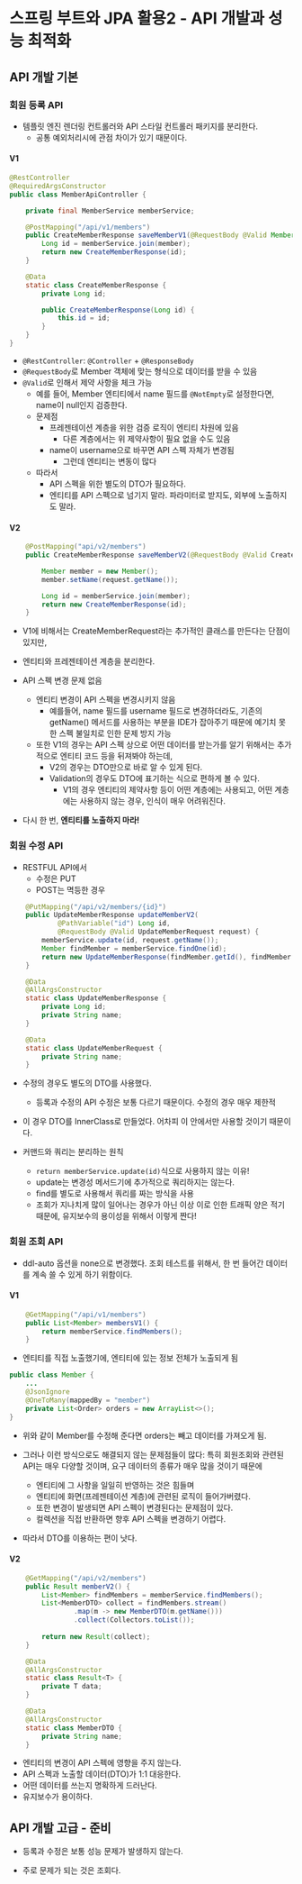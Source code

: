 # 스프링 부트와 JPA 활용2 - API 개발과 성능 최적화

## API 개발 기본

### 회원 등록 API

- 템플릿 엔진 렌더링 컨트롤러와 API 스타일 컨트롤러 패키지를 분리한다.
  - 공통 예외처리시에 관점 차이가 있기 때문이다.

#### V1

```java
@RestController
@RequiredArgsConstructor
public class MemberApiController {

    private final MemberService memberService;

    @PostMapping("/api/v1/members")
    public CreateMemberResponse saveMemberV1(@RequestBody @Valid Member member) {
        Long id = memberService.join(member);
        return new CreateMemberResponse(id);
    }

    @Data
    static class CreateMemberResponse {
        private Long id;

        public CreateMemberResponse(Long id) {
            this.id = id;
        }
    }
}

```

- `@RestController`: `@Controller` + `@ResponseBody`
- `@RequestBody`로 Member 객체에 맞는 형식으로 데이터를 받을 수 있음
- `@Valid`로 인해서 제약 사항을 체크 가능
  - 예를 들어, Member 엔티티에서 name 필드를 `@NotEmpty`로 설정한다면, name이 null인지 검증한다.
  - 문제점
    - 프레젠테이션 계층을 위한 검증 로직이 엔티티 차원에 있음
      - 다른 계층에서는 위 제약사항이 필요 없을 수도 있음
    - name이 username으로 바꾸면 API 스펙 자체가 변경됨
      - 그런데 엔티티는 변동이 많다
  - 따라서
    - API 스펙을 위한 별도의 DTO가 필요하다.
    - 엔티티를 API 스펙으로 넘기지 말라. 파라미터로 받지도, 외부에 노출하지도 말라.



#### V2

```java
    @PostMapping("api/v2/members")
    public CreateMemberResponse saveMemberV2(@RequestBody @Valid CreateMemberRequest request) {

        Member member = new Member();
        member.setName(request.getName());

        Long id = memberService.join(member);
        return new CreateMemberResponse(id);
    }
```

- V1에 비해서는 CreateMemberRequest라는 추가적인 클래스를 만든다는 단점이 있지만,
- 엔티티와 프레젠테이션 계층을 분리한다.
- API 스펙 변경 문제 없음
  - 엔티티 변경이 API 스펙을 변경시키지 않음
    - 예를들어, name 필드를 username 필드로 변경하더라도,
      기존의 getName() 메서드를 사용하는 부분을 IDE가 잡아주기 때문에 예기치 못한 스펙 불일치로 인한 문제 방지 가능
  - 또한 V1의 경우는 API 스펙 상으로 어떤 데이터를 받는가를 알기 위해서는 추가적으로 엔티티 코드 등을 뒤져봐야 하는데,
    - V2의 경우는 DTO만으로 바로 알 수 있게 된다.
    - Validation의 경우도 DTO에 표기하는 식으로 편하게 볼 수 있다.
      - V1의 경우 엔티티의 제약사항 등이 어떤 계층에는 사용되고, 어떤 계층에는 사용하지 않는 경우, 인식이 매우 어려워진다.

- 다시 한 번, **엔티티를 노출하지 마라!**



### 회원 수정 API

- RESTFUL API에서
  - 수정은 PUT
  - POST는 멱등한 경우

```java
    @PutMapping("/api/v2/members/{id}")
    public UpdateMemberResponse updateMemberV2(
            @PathVariable("id") Long id,
            @RequestBody @Valid UpdateMemberRequest request) {
        memberService.update(id, request.getName());
        Member findMember = memberService.findOne(id);
        return new UpdateMemberResponse(findMember.getId(), findMember.getName());
    }
```

```java
    @Data
    @AllArgsConstructor
    static class UpdateMemberResponse {
        private Long id;
        private String name;
    }

    @Data
    static class UpdateMemberRequest {
        private String name;
    }
```



- 수정의 경우도 별도의 DTO를 사용했다.
  - 등록과 수정의 API 수정은 보통 다르기 때문이다. 수정의 경우 매우 제한적

- 이 경우 DTO를 InnerClass로 만들었다. 어차피 이 안에서만 사용할 것이기 때문이다.

- 커맨드와 쿼리는 분리하는 원칙
  - `return memberService.update(id)`식으로 사용하지 않는 이유!
  -  update는 변경성 메서드기에 추가적으로 쿼리하지는 않는다.
  - find를 별도로 사용해서 쿼리를 짜는 방식을 사용
  - 조회가 지나치게 많이 일어나는 경우가 아닌 이상 이로 인한 트래픽 양은 적기 때문에, 유지보수의 용이성을 위해서 이렇게 짠다!



### 회원 조회 API

- ddl-auto 옵션을 none으로 변경했다. 조회 테스트를 위해서, 한 번 들어간 데이터를 계속 쓸 수 있게 하기 위함이다.

#### V1

```java
    @GetMapping("/api/v1/members")
    public List<Member> membersV1() {
        return memberService.findMembers();
    }
```

- 엔티티를 직접 노출했기에, 엔티티에 있는 정보 전체가 노출되게 됨

```java
public class Member {
    ...
	@JsonIgnore
    @OneToMany(mappedBy = "member")
    private List<Order> orders = new ArrayList<>();
}

```

- 위와 같이 Member를 수정해 준다면 orders는 빼고 데이터를 가져오게 됨.
- 그러나 이런 방식으로도 해결되지 않는 문제점들이 많다: 특히 회원조회와 관련된 API는 매우 다양할 것이며, 요구 데이터의 종류가 매우 많을 것이기 때문에
  - 엔티티에 그 사항을 일일히 반영하는 것은 힘들며
  - 엔티티에 화면(프레젠테이션 계층)에 관련된 로직이 들어가버렸다.
  - 또한 변경이 발생되면 API 스펙이 변경된다는 문제점이 있다.
  - 컬렉션을 직접 반환하면 향후 API 스펙을 변경하기 어렵다.

- 따라서 DTO를 이용하는 편이 낫다.



#### V2

```java
    @GetMapping("/api/v2/members")
    public Result memberV2() {
        List<Member> findMembers = memberService.findMembers();
        List<MemberDTO> collect = findMembers.stream()
                .map(m -> new MemberDTO(m.getName()))
                .collect(Collectors.toList());
        
        return new Result(collect);
    }
```

```java
    @Data
    @AllArgsConstructor
    static class Result<T> {
        private T data;
    }

    @Data
    @AllArgsConstructor
    static class MemberDTO {
        private String name;
    }
```

- 엔티티의 변경이 API 스펙에 영향을 주지 않는다.
- API 스펙과 노출할 데이터(DTO)가 1:1 대응한다. 
- 어떤 데이터를 쓰는지 명확하게 드러난다.
- 유지보수가 용이하다.



## API 개발 고급 - 준비

- 등록과 수정은 보통 성능 문제가 발생하지 않는다.

- 주로 문제가 되는 것은 조회다.

